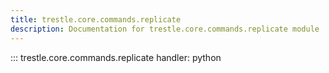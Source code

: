 ```yaml
---
title: trestle.core.commands.replicate
description: Documentation for trestle.core.commands.replicate module
---
```

::: trestle.core.commands.replicate
handler: python

